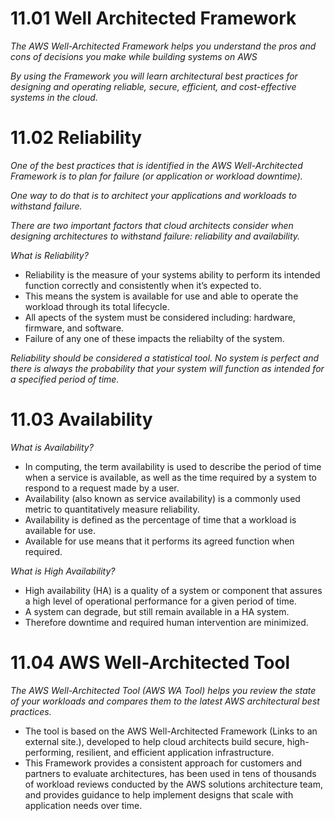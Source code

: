 # 11.01 Well Architected Framework

_The AWS Well-Architected Framework helps you understand the pros and cons of decisions you make while building systems on AWS_

_By using the Framework you will learn architectural best practices for designing and operating reliable, secure, efficient, and cost-effective systems in the cloud._

# 11.02 Reliability
_One of the best practices that is identified in the AWS Well-Architected Framework is to plan for failure (or application or workload downtime)._

_One way to do that is to architect your applications and workloads to withstand failure._ 

_There are two important factors that cloud architects consider when designing architectures to withstand failure: reliability and availability._

_What is Reliability?_
* Reliability is the measure of your systems ability to perform its intended function correctly and consistently when it’s expected to. 
* This means the system is available for use and able to operate the workload through its total lifecycle. 
* All apects of the system must be considered including: hardware, firmware, and software. 
* Failure of any one of these impacts the reliabilty of the system.

_Reliability should be considered a statistical tool. No system is perfect and there is always the probability that your system will function as intended for a specified period of time._

# 11.03 Availability
_What is Availability?_
* In computing, the term availability is used to describe the period of time when a service is available, as well as the time required by a system to respond to a request made by a user. 
* Availability (also known as service availability) is a commonly used metric to quantitatively measure reliability. 
* Availability is defined as the percentage of time that a workload is available for use. 
* Available for use means that it performs its agreed function when required.

_What is High Availability?_
* High availability (HA) is a quality of a system or component that assures a high level of operational performance for a given period of time. 
* A system can degrade, but still remain available in a HA system. 
* Therefore downtime and required human intervention are minimized.

# 11.04 AWS Well-Architected Tool
_The AWS Well-Architected Tool (AWS WA Tool) helps you review the state of your workloads and compares them to the latest AWS architectural best practices._ 
* The tool is based on the AWS Well-Architected Framework (Links to an external site.), developed to help cloud architects build secure, high-performing, resilient, and efficient application infrastructure. 
* This Framework provides a consistent approach for customers and partners to evaluate architectures, has been used in tens of thousands of workload reviews conducted by the AWS solutions architecture team, and provides guidance to help implement designs that scale with application needs over time.








